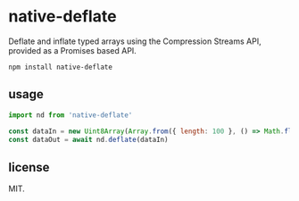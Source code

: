 # native-deflate
Deflate and inflate typed arrays using the Compression Streams API, provided as a Promises based API.

```
npm install native-deflate
```

## usage

```js
import nd from 'native-deflate'

const dataIn = new Uint8Array(Array.from({ length: 100 }, () => Math.floor(Math.random() * 100)))
const dataOut = await nd.deflate(dataIn)
```

## license

MIT.
